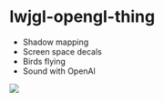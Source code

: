 lwjgl-opengl-thing
==================
<ul>
	<li>Shadow mapping</li>
	<li>Screen space decals</li>
	<li>Birds flying</li>
	<li>Sound with OpenAl</li>
</ul>

<img src="http://i.imgur.com/7GoNf38.png">
